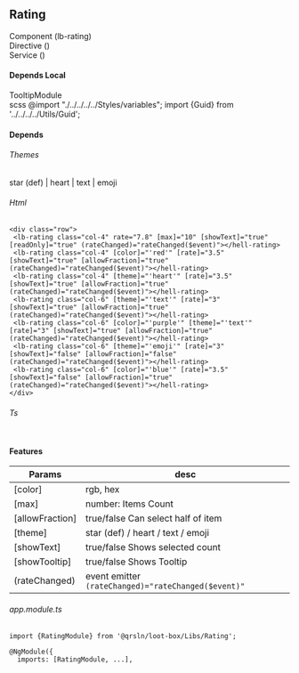 ## Rating
Component (lb-rating)  
Directive ()  
Service () 

#### Depends Local
TooltipModule  
scss @import "./../../../../Styles/variables"; 
import {Guid} from '../../../../Utils/Guid';  

#### Depends

###### Themes
star (def) | heart | text | emoji  

###### Html
```
<div class="row">
 <lb-rating class="col-4" rate="7.8" [max]="10" [showText]="true" [readOnly]="true" (rateChanged)="rateChanged($event)"></hell-rating>
 <lb-rating class="col-4" [color]="'red'" [rate]="3.5" [showText]="true" [allowFraction]="true" (rateChanged)="rateChanged($event)"></hell-rating>
 <lb-rating class="col-4" [theme]="'heart'" [rate]="3.5" [showText]="true" [allowFraction]="true" (rateChanged)="rateChanged($event)"></hell-rating>
 <lb-rating class="col-6" [theme]="'text'" [rate]="3" [showText]="true" [allowFraction]="true" (rateChanged)="rateChanged($event)"></hell-rating>
 <lb-rating class="col-6" [color]="'purple'" [theme]="'text'" [rate]="3" [showText]="true" [allowFraction]="true" (rateChanged)="rateChanged($event)"></hell-rating>
 <lb-rating class="col-6" [theme]="'emoji'" [rate]="3" [showText]="false" [allowFraction]="false" (rateChanged)="rateChanged($event)"></hell-rating>
 <lb-rating class="col-6" [color]="'blue'" [rate]="3.5" [showText]="false" [allowFraction]="true" (rateChanged)="rateChanged($event)"></hell-rating>
</div>
```
###### Ts
```

```

#### Features
 Params | desc  
 --- | ---  
[color] | rgb, hex
[max] | number: Items Count
[allowFraction] | true/false Can select half of item
[theme] | star (def) / heart / text / emoji
[showText] | true/false Shows selected count
[showTooltip] | true/false Shows Tooltip
(rateChanged) | event emitter ```(rateChanged)="rateChanged($event)"```

###### app.module.ts
```
import {RatingModule} from '@qrsln/loot-box/Libs/Rating';

@NgModule({
  imports: [RatingModule, ...],

```  
